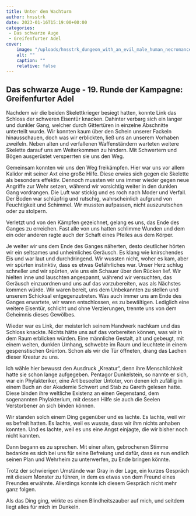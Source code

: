 ```yaml
---
title: Unter dem Wachturm
author: hnsstrk
date: 2023-01-16T15:19:00+00:00
categories:
 - Das schwarze Auge
 - Greifenfurter Adel
cover:
    image: "/uploads/hnsstrk_dungeon_with_an_evil_male_human_necromancer_noble_magic_ec8649cf-5d80-466a-bcd1-a014dcfe4b53-768x512.png"
    alt: ""
    caption: ""
    relative: false
---
```


## Das schwarze Auge - 19. Runde der Kampagne: Greifenfurter Adel

Nachdem wir die beiden Skelettkrieger besiegt hatten, konnte Link das Schloss der schweren Eisentür knacken. Dahinter verbarg sich ein langer und dunkler Gang, welcher durch Gittertüren in einzelne Abschnitte unterteilt wurde. Wir konnten kaum über den Schein unserer Fackeln hinausschauen, doch was wir erblickten, ließ uns an unserem Vorhaben zweifeln. Neben alten und verfallenen Waffenständern warteten weitere Skelette darauf uns am Weiterkommen zu hindern. Mit Schwertern und Bögen ausgerüstet versperrten sie uns den Weg.

Gemeinsam konnten wir uns den Weg freikämpfen. Hier war uns vor allem Kalidor mit seiner Axt eine große Hilfe. Diese erwies sich gegen die Skelette als besonders effektiv. Dennoch mussten wir uns immer wieder gegen neue Angriffe zur Wehr setzen, während wir vorsichtig weiter in den dunklen Gang vordrangen. Die Luft war stickig und es roch nach Moder und Verfall. Der Boden war schlüpfrig und rutschig, wahrscheinlich aufgrund von Feuchtigkeit und Schimmel. Wir mussten aufpassen, nicht auszurutschen oder zu stolpern.

Verletzt und von den Kämpfen gezeichnet, gelang es uns, das Ende des Ganges zu erreichen. Fast alle von uns hatten schlimme Wunden und dem ein oder anderen ragte auch der Schaft eines Pfeiles aus dem Körper.

Je weiter wir uns dem Ende des Ganges näherten, desto deutlicher hörten wir ein seltsames und unheimliches Geräusch. Es klang wie knirschendes Eis und war laut und durchdringend. Wir wussten nicht, woher es kam, aber wir spürten instinktiv, dass es etwas Gefährliches war. Unser Herz schlug schneller und wir spürten, wie uns ein Schauer über den Rücken lief. Wir hielten inne und lauschten angespannt, während wir versuchten, das Geräusch einzuordnen und uns auf das vorzubereiten, was als Nächstes kommen würde. Wir waren bereit, uns dem Unbekannten zu stellen und unserem Schicksal entgegenzutreten. Was auch immer uns am Ende des Ganges erwartete, wir waren entschlossen, es zu bewältigen. Lediglich eine weitere Eisentür, schlicht und ohne Verzierungen, trennte uns von dem Geheimnis dieses Gewölbes.

Wieder war es Link, der meisterlich seinem Handwerk nachkam und das Schloss knackte. Nichts hätte uns auf das vorbereiten können, was wir in dem Raum erblicken würden. Eine männliche Gestalt, alt und gebeugt, mit einem weiten, dunklen Umhang, schwebte im Raum und leuchtete in einem gespenstischen Grünton. Schon als wir die Tür öffneten, drang das Lachen dieser Kreatur zu uns.

Ich wähle hier bewusst den Ausdruck &#8222;Kreatur&#8220;, denn ihre Menschlichkeit hatte sie schon lange aufgegeben. Pentagor Dunkelstein, so nannte er sich, war ein Phylakteriker, eine Art beseelter Untoter, von denen ich zufällig in einem Buch an der Akademie Schwert und Stab zu Gareth gelesen hatte. Diese binden ihre weltliche Existenz an einen Gegenstand, dem sogenannten Phylakterium, mit dessen Hilfe sie auch die Seelen Verstorbener an sich binden können.

Wir standen solch einem Ding gegenüber und es lachte. Es lachte, weil wir es befreit hatten. Es lachte, weil es wusste, dass wir ihm nichts anhaben konnten. Und es lachte, weil es uns eine Angst einjagte, die wir bisher noch nicht kannten.

Dann begann es zu sprechen. Mit einer alten, gebrochenen Stimme bedankte es sich bei uns für seine Befreiung und dafür, dass es nun endlich seinen Plan und Wehrheim zu unterwerfen, zu Ende bringen könnte.

Trotz der schwierigen Umstände war Gray in der Lage, ein kurzes Gespräch mit diesem Monster zu führen, in dem es etwas von dem Freund eines Freundes erwähnte. Allerdings konnte ich diesem Gespräch nicht mehr ganz folgen.

Als das Ding ging, wirkte es einen Blindheitszauber auf mich, und seitdem liegt alles für mich im Dunkeln.